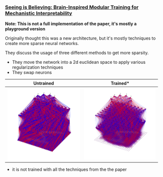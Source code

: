 ### [Seeing is Believing: Brain-Inspired Modular Training for Mechanistic Interpretability](https://arxiv.org/abs/2305.08746)

**Note: This is not a full implementation of the paper, it's mostly a playground version**

Originally thought this was a new architecture, but it's mostly techniques to create more sparse neural networks.

They discuss the usage of three different methods to get more sparsity. 
- They move the network into a 2d euclidean space to apply various regularization techniques
- They swap neurons

|           Untrained           |         Trained*          |
| :---------------------------: | :-----------------------: |
| ![untrained](./untrained.png) | ![trained](./trained.png) |

* it is not trained with all the techniques from the the paper
